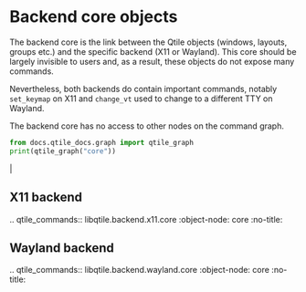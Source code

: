 # Backend core objects

The backend core is the link between the Qtile objects (windows, layouts, groups etc.)
and the specific backend (X11 or Wayland). This core should be largely invisible to users
and, as a result, these objects do not expose many commands.

Nevertheless, both backends do contain important commands, notably `set_keymap` on X11 and
`change_vt` used to change to a different TTY on Wayland.

The backend core has no access to other nodes on the command graph.

```python exec="1"
from docs.qtile_docs.graph import qtile_graph
print(qtile_graph("core"))
```

|

## X11 backend

.. qtile_commands:: libqtile.backend.x11.core
    :object-node: core
    :no-title:


## Wayland backend

.. qtile_commands:: libqtile.backend.wayland.core
    :object-node: core
    :no-title:


